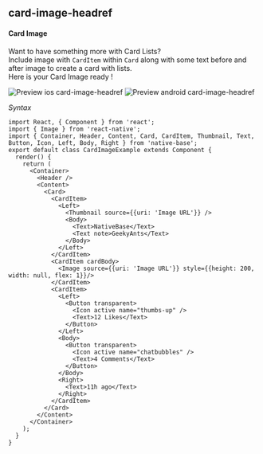 ## card-image-headref
#### Card Image

Want to have something more with Card Lists? <br />
Include image with <code>CardItem</code> within <code>Card</code> along with some text before and after image to create a card with lists. <br />
Here is your Card Image ready !

![Preview ios card-image-headref](https://github.com/GeekyAnts/NativeBase-KitchenSink/raw/v2.5.0/screenshots/ios/card-image.png)
![Preview android card-image-headref](https://github.com/GeekyAnts/NativeBase-KitchenSink/raw/v2.5.0/screenshots/android/card-image.png)


*Syntax*

<pre class="line-numbers"><code class="language-jsx">import React, { Component } from 'react';
import { Image } from 'react-native';
import { Container, Header, Content, Card, CardItem, Thumbnail, Text, Button, Icon, Left, Body, Right } from 'native-base';
export default class CardImageExample extends Component {
  render() {
    return (
      &lt;Container>
        &lt;Header />
        &lt;Content>
          &lt;Card>
            &lt;CardItem>
              &lt;Left>
                &lt;Thumbnail source=&#123;{uri: 'Image URL'}} />
                &lt;Body>
                  &lt;Text>NativeBase&lt;/Text>
                  &lt;Text note>GeekyAnts&lt;/Text>
                &lt;/Body>
              &lt;/Left>
            &lt;/CardItem>
            &lt;CardItem cardBody>
              &lt;Image source=&#123;{uri: 'Image URL'}} style=&#123;{height: 200, width: null, flex: 1}}/>
            &lt;/CardItem>
            &lt;CardItem>
              &lt;Left>
                &lt;Button transparent>
                  &lt;Icon active name="thumbs-up" />
                  &lt;Text>12 Likes&lt;/Text>
                &lt;/Button>
              &lt;/Left>
              &lt;Body>
                &lt;Button transparent>
                  &lt;Icon active name="chatbubbles" />
                  &lt;Text>4 Comments&lt;/Text>
                &lt;/Button>
              &lt;/Body>
              &lt;Right>
                &lt;Text>11h ago&lt;/Text>
              &lt;/Right>
            &lt;/CardItem>
          &lt;/Card>
        &lt;/Content>
      &lt;/Container>
    );
  }
}</code></pre><br />
